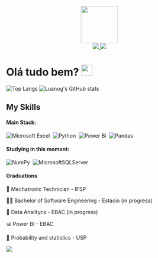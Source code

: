 <div id="header" align="center">
  <img src="https://media.giphy.com/media/M9gbBd9nbDrOTu1Mqx/giphy.gif" width="100"/>
</div>

<div id="badges" align="center">
  <a href="https://www.linkedin.com/in/luan-nogueira-data/">
    <img src="https://img.shields.io/badge/linkedin-%230A66C2.svg?&style=for-the-badge&logo=linkedin&logoColor=white" />
  </a>
  <a href="https://luanog.github.io/Portfolio/" align="center">
    <img src="https://img.shields.io/badge/github%20pages-121013?style=for-the-badge&logo=github&logoColor=white"/>
  </a>
</div>

<h1>
  Olá tudo bem?
  <img src="https://media.giphy.com/media/hvRJCLFzcasrR4ia7z/giphy.gif" width="30px"/>
</h1>

![Top Langs](https://github-readme-stats.vercel.app/api/top-langs/?username=Luanog&layout=compact&theme=transparent)
![Luanog's GitHub stats](https://github-readme-stats.vercel.app/api?username=Luanog&show_icons=true&theme=transparent)



## My Skills

#### Main Stack:

![Microsoft Excel](https://img.shields.io/badge/Microsoft_Excel-217346?style=for-the-badge&logo=microsoft-excel&logoColor=white)&nbsp;
![Python](https://img.shields.io/badge/Python-14354C?style=for-the-badge&logo=python&logoColor=white)&nbsp;
![Power Bi](https://img.shields.io/badge/power_bi-F2C811?style=for-the-badge&logo=powerbi&logoColor=black)&nbsp;
![Pandas](https://img.shields.io/badge/pandas-%23150458.svg?style=for-the-badge&logo=pandas&logoColor=white)&nbsp;

#### Studying in this moment:


![NumPy](https://img.shields.io/badge/numpy-%23013243.svg?style=for-the-badge&logo=numpy&logoColor=white)&nbsp;
![MicrosoftSQLServer](https://img.shields.io/badge/Microsoft%20SQL%20Server-CC2927?style=for-the-badge&logo=microsoft%20sql%20server&logoColor=white)&nbsp;


#### Graduations

🤖 Mechatronic Technician - IFSP

🧑‍💻 Bachelor of Software Engineering - Estacio (in progress)

🎲 Data Analitycs - EBAC (in progress)

📊 Power BI - EBAC

🔢 Probability and statistics - USP

<code><a href="https://www.linkedin.com/in/luan-nogueira-b6048a22b/" target="_blank"><img src="https://img.shields.io/badge/-LinkedIn-%230077B5?style=for-the-badge&logo=linkedin&logoColor=white" target="_blank"></a>  </code>



